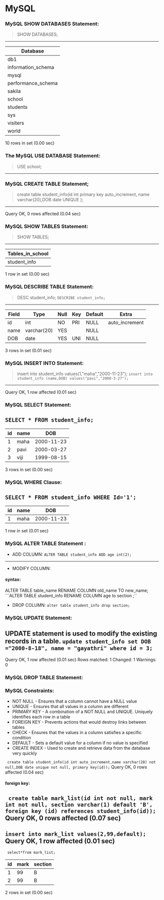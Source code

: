 # MySQL
### MySQL SHOW DATABASES Statement:
>SHOW DATABASES;
---

| Database           |
|--------------------|
| db1                |
| information_schema |
| mysql              |
| performance_schema |
| sakila             |
| school             |
| students           |
| sys                |
| visiters           |
| world              |

10 rows in set (0.00 sec)
### The MySQL USE DATABASE Statement:
>USE school;
---
### MySQL CREATE TABLE Statement;
>create table student_info(id int primary key auto_increment, name varchar(20),DOB date UNIQUE );
---
Query OK, 0 rows affected (0.04 sec)
### MySQL SHOW TABLES Statement:
>SHOW TABLES;
---
| Tables_in_school |
|------------------|
| student_info     |

1 row in set (0.00 sec)
### MySQL DESCRIBE TABLE Statement:
>DESC student_info;
```DESCRIBE student_info;```
---
| Field | Type        | Null | Key | Default | Extra          |
|-------|-------------|------|-----|---------|----------------|
| id    | int         | NO   | PRI | NULL    | auto_increment |
| name  | varchar(20) | YES  |     | NULL    |                |
| DOB   | date        | YES  | UNI | NULL    |                |

3 rows in set (0.01 sec)
### MySQL INSERT INTO Statement:
>insert into student_info values(1,"maha","2000-11-23");
```insert into student_info (name,DOB) values("pavi","2000-3-27");```
---
Query OK, 1 row affected (0.01 sec)
###  MySQL SELECT Statement:
```SELECT * FROM student_info;```
---

| id | name | DOB        |
|----|------|------------|
|  1 | maha | 2000-11-23 |
|  2 | pavi | 2000-03-27 |
|  3 | viji | 1999-08-15 |

3 rows in set (0.00 sec)
### MySQL WHERE Clause:

```SELECT * FROM student_info WHERE Id='1';```
---

| id | name | DOB        |
|----|------|------------|
|  1 | maha | 2000-11-23 |

1 row in set (0.01 sec)

### MySQL ALTER TABLE Statement :
* ADD COLUMN:
```ALTER TABLE student_info ADD age int(2);```
---
* MODIFY COLUMN:
#### syntax:
ALTER TABLE table_name
RENAME COLUMN old_name TO new_name;
```ALTER TABLE student_info RENAME COLUMN age to section ;``
* DROP COLUMN:
```alter table student_info drop section;```
### MySQL UPDATE Statement:
UPDATE statement is used to modify the existing records in a table.
```update student_info set DOB ="2000-8-18", name = "gayathri" where id = 3;```
---
Query OK, 1 row affected (0.01 sec)
Rows matched: 1  Changed: 1  Warnings: 0
### MySQL DROP TABLE Statement:

### MySQL Constraints:
* NOT NULL - Ensures that a column cannot have a NULL value
* UNIQUE - Ensures that all values in a column are different
* PRIMARY KEY - A combination of a NOT NULL and UNIQUE. Uniquely identifies each row in a table
* FOREIGN KEY - Prevents actions that would destroy links between tables
* CHECK - Ensures that the values in a column satisfies a specific condition
* DEFAULT - Sets a default value for a column if no value is specified
* CREATE INDEX - Used to create and retrieve data from the database very quickly

``` create table student_info(id int auto_increment,name varchar(20) not null,DOB date unique not null, primary key(id));```
Query OK, 0 rows affected (0.04 sec)
 
#### foreign key:
``` create table mark_list(id int not null, mark int not null, section varchar(1) default 'B', foreign key (id) references student_info(id));```
Query OK, 0 rows affected (0.07 sec)
----
```insert into mark_list values(2,99,default);```
Query OK, 1 row affected (0.01 sec)
----

``` select*from mark_list;```

| id | mark | section |
|----|------|---------|
|  1 |   99 | B       |
|  2 |   99 | B       |

2 rows in set (0.00 sec)
